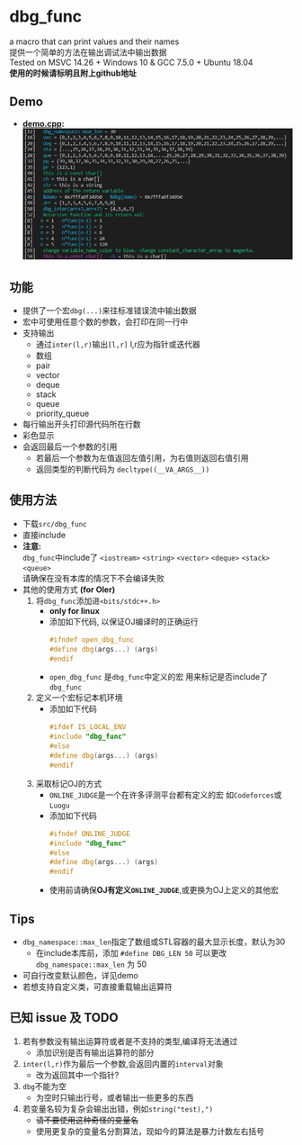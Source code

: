 # dbg_func
a macro that can print values and their names  
提供一个简单的方法在输出调试法中输出数据  
Tested on MSVC 14.26 + Windows 10 & GCC 7.5.0 + Ubuntu 18.04  
**使用的时候请标明且附上github地址**

## Demo
* **[demo.cpp](src/demo.cpp):**
    ![demo_pic](pic/demo_pic.jpg)

## 功能
* 提供了一个宏`dbg(...)`来往标准错误流中输出数据  
* 宏中可使用任意个数的参数，会打印在同一行中
* 支持输出
    + 通过`inter(l,r)`输出`[l,r]` l,r应为指针或迭代器
    + 数组
    + pair 
    + vector
    + deque
    + stack
    + queue
    + priority_queue
* 每行输出开头打印源代码所在行数
* 彩色显示 
* 会返回最后一个参数的引用
    + 若最后一个参数为左值返回左值引用，为右值则返回右值引用
    + 返回类型的判断代码为 `decltype((__VA_ARGS__))`


## 使用方法
* 下载`src/dbg_func`
* 直接include
* **注意:**  
`dbg_func`中include了 `<iostream>` `<string>` `<vector>` `<deque>` `<stack>` `<queue>`  
请确保在没有本库的情况下不会编译失败
* 其他的使用方式 **(for OIer)**
    1. 将`dbg_func`添加进`<bits/stdc++.h>`
        + **only for linux**
        + 添加如下代码, 以保证OJ编译时的正确运行
            ```cpp
            #ifndef open_dbg_func
            #define dbg(args...) (args)
            #endif
            ```
        + `open_dbg_func` 是`dbg_func`中定义的宏 用来标记是否include了`dbg_func`
    2. 定义一个宏标记本机环境
        + 添加如下代码
            ```cpp
            #ifdef IS_LOCAL_ENV
            #include "dbg_func"
            #else 
            #define dbg(args...) (args)
            #endif
            ```
    3. 采取标记OJ的方式
        + `ONLINE_JUDGE`是一个在许多评测平台都有定义的宏 如`Codeforces`或`Luogu`
        + 添加如下代码
            ```cpp
            #ifndef ONLINE_JUDGE
            #include "dbg_func"
            #else 
            #define dbg(args...) (args)
            #endif
            ```
        + 使用前请确保**OJ有定义`ONLINE_JUDGE`**,或更换为OJ上定义的其他宏

## Tips
* `dbg_namespace::max_len`指定了数组或STL容器的最大显示长度，默认为30
    + 在include本库前，添加 `#define DBG_LEN 50` 可以更改 `dbg_namespace::max_len` 为 50
* 可自行改变默认颜色，详见demo
* 若想支持自定义类，可直接重载输出运算符

## 已知 issue 及 TODO
1. 若有参数没有输出运算符或者是不支持的类型,编译将无法通过
    - 添加识别是否有输出运算符的部分
2. `inter(l,r)`作为最后一个参数,会返回内置的`interval`对象
    - 改为返回其中一个指针?
3. `dbg`不能为空
    - 为空时只输出行号，或者输出一些更多的东西
4. 若变量名较为复杂会输出出错，例如`string("test),")`
    - ~~请不要使用这种奇怪的变量名~~
    - 使用更复杂的变量名分割算法，现如今的算法是暴力计数左右括号